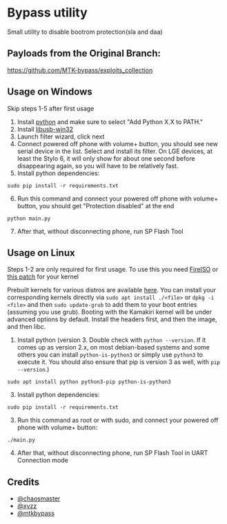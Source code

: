 # Bypass utility
Small utility to disable bootrom protection(sla and daa)

## Payloads from the Original Branch:
https://github.com/MTK-bypass/exploits_collection

## Usage on Windows
Skip steps 1-5 after first usage

1. Install [python](https://www.python.org/downloads) and make sure to select "Add Python X.X to PATH."
2. Install [libusb-win32](https://sourceforge.net/projects/libusb-win32/files/libusb-win32-releases/1.2.6.0/libusb-win32-devel-filter-1.2.6.0.exe/download)
3. Launch filter wizard, click next
4. Connect powered off phone with volume+ button, you should see new serial device in the list. Select and install its filter. On LGE devices, at least the Stylo 6, it will only show for about one second before disappearing again, so you will have to be relatively fast.
6. Install python dependencies:
```
sudo pip install -r requirements.txt
```
6. Run this command and connect your powered off phone with volume+ button, you should get "Protection disabled" at the end
```
python main.py
```
7. After that, without disconnecting phone, run SP Flash Tool


## Usage on Linux
Steps 1-2 are only required for first usage.
To use this you need [FireISO](https://github.com/amonet-kamakiri/fireiso/releases) or [this patch](https://github.com/amonet-kamakiri/kamakiri/blob/master/kernel.patch) for your kernel

Prebuilt kernels for various distros are available [here](https://github.com/amonet-kamakiri/prebuilt-kernels). You can install your corresponding kernels directly via `sudo apt install ./<file>` or `dpkg -i <file>` and then `sudo update-grub` to add them to your boot entries (assuming you use grub). Booting with the Kamakiri kernel will be under advanced options by default. Install the headers first, and then the image, and then libc.

1. Install python (version 3. Double check with `python --version`. If it comes up as version 2.x, on most debian-based systems and some others you can install `python-is-python3` or simply use `python3` to execute it. You should also ensure that pip is version 3 as well, with `pip --version`.)
```
sudo apt install python python3-pip python-is-python3
```
3. Install python dependencies:
```
sudo pip install -r requirements.txt
```
3. Run this command as root or with sudo, and connect your powered off phone with volume+ button:
```
./main.py
```
4. After that, without disconnecting phone, run SP Flash Tool in UART Connection mode

## Credits
- [@chaosmaster](https://github.com/chaosmaster)
- [@xyzz](https://github.com/xyzz)
- [@mtkbypass](https://github.com/MTK-bypass/)
